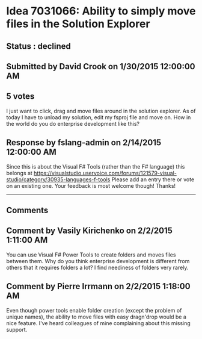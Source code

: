 # Idea 7031066: Ability to simply move files in the Solution Explorer #

## Status : declined

## Submitted by David Crook on 1/30/2015 12:00:00 AM

## 5 votes

I just want to click, drag and move files around in the solution explorer. As of today I have to unload my solution, edit my fsproj file and move on. How in the world do you do enterprise development like this?



## Response by fslang-admin on 2/14/2015 12:00:00 AM

Since this is about the Visual F# Tools (rather than the F# language) this belongs at https://visualstudio.uservoice.com/forums/121579-visual-studio/category/30935-languages-f-tools
Please add an entry there or vote on an existing one.
Your feedback is most welcome though!
Thanks!

------------------------
## Comments


## Comment by Vasily Kirichenko on 2/2/2015 1:11:00 AM
You can use Visual F# Power Tools to create folders and moves files between them.
Why do you think enterprise development is different from others that it requires folders a lot? I find neediness of folders very rarely.


## Comment by Pierre Irrmann on 2/2/2015 1:18:00 AM
Even though power tools enable folder creation (except the problem of unique names), the ability to move files with easy dragn'drop would be a nice feature. I've heard colleagues of mine complaining about this missing support.

